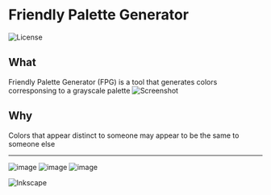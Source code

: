 # Friendly Palette Generator
![License](https://img.shields.io/badge/License-GPLv3-blue.svg)

## What
Friendly Palette Generator (FPG) is a tool that generates colors corresponsing to a grayscale palette
![Screenshot](https://raw.githubusercontent.com/FelipeRT98/FriendlyPaletteGenerator/main/github/FPG-screenshot.png)

## Why
Colors that appear distinct to someone may appear to be the same to someone else

---

![image](https://img.shields.io/badge/.NET-512BD4?style=for-the-badge&logo=dotnet&logoColor=white)
![image](https://img.shields.io/badge/C%23-239120?style=for-the-badge&logo=csharp&logoColor=white)
![image](https://img.shields.io/badge/Visual_Studio-5C2D91?style=for-the-badge&logo=visual%20studio&logoColor=white)

![Inkscape](https://img.shields.io/badge/Inkscape-e0e0e0?style=for-the-badge&logo=inkscape&logoColor=080A13)
